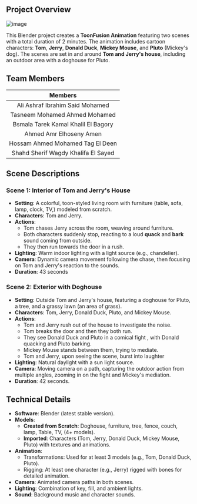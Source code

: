 ## Project Overview

![image](https://github.com/user-attachments/assets/1d3dd59f-5e34-4e9d-bc7e-43d29f1ce8e8)


This Blender project creates a **ToonFusion Animation** featuring two scenes with a total duration of 2 minutes. The animation includes cartoon characters: **Tom**, **Jerry**, **Donald Duck**, **Mickey Mouse**, and **Pluto** (Mickey's dog). The scenes are set in and around **Tom and Jerry's house**, including an outdoor area with a doghouse for Pluto.


## Team Members
  
|               Members               |
| :---------------------------------: |
|   Ali Ashraf Ibrahim Said Mohamed   |
|    Tasneem Mohamed Ahmed Mohamed    |
| Bsmala Tarek Kamal Khalil El Bagory |
|       Ahmed Amr Elhoseny Amen       |
|  Hossam Ahmed Mohamed Tag El Deen   |
| Shahd Sherif Wagdy Khalifa El Sayed |

## Scene Descriptions

### Scene 1: Interior of Tom and Jerry's House

- **Setting**: A colorful, toon-styled living room with furniture (table, sofa, lamp, clock, TV,) modeled from scratch.
- **Characters**: Tom and Jerry.
- **Actions**:
    - Tom chases Jerry across the room, weaving around furniture.        
    - Both characters suddenly stop, reacting to a loud **quack** and **bark** sound coming from outside.
    - They then run towards the door in a rush.
- **Lighting**: Warm indoor lighting with a light source (e.g., chandelier).
- **Camera**: Dynamic camera movement following the chase, then focusing on Tom and Jerry's reaction to the sounds.
- **Duration**: 43 seconds

### Scene 2: Exterior with Doghouse

- **Setting**: Outside Tom and Jerry's house, featuring a doghouse for Pluto, a tree, and a grassy lawn (an area of grass).
- **Characters**: Tom, Jerry, Donald Duck, Pluto, and Mickey Mouse.
- **Actions**:
    - Tom and Jerry rush out of the house to investigate the noise.
    - Tom breaks the door and then they both run.
    - They see Donald Duck and Pluto in a comical fight , with Donald quacking and Pluto barking.
    - Mickey Mouse stands between them, trying to mediate.
    - Tom and Jerry, upon seeing the scene, burst into laughter
- **Lighting**: Natural daylight with a sun light source.
- **Camera**: Moving camera on a path, capturing the outdoor action from multiple angles, zooming in on the fight and Mickey's mediation.
- **Duration**: 42 seconds.

## Technical Details

- **Software**: Blender (latest stable version).
- **Models**:
    - **Created from Scratch**: Doghouse, furniture, tree, fence, couch, lamp, Table, TV, (4+ models).
    - **Imported**: Characters (Tom, Jerry, Donald Duck, Mickey Mouse, Pluto) with textures and animations.
- **Animation**:
    - Transformations: Used for at least 3 models (e.g., Tom, Donald Duck, Pluto).
    - Rigging: At least one character (e.g., Jerry) rigged with bones for detailed animation.
- **Camera**: Animated camera paths in both scenes.
- **Lighting**: Combination of key, fill, and ambient lights.
- **Sound**: Background music and character sounds.
